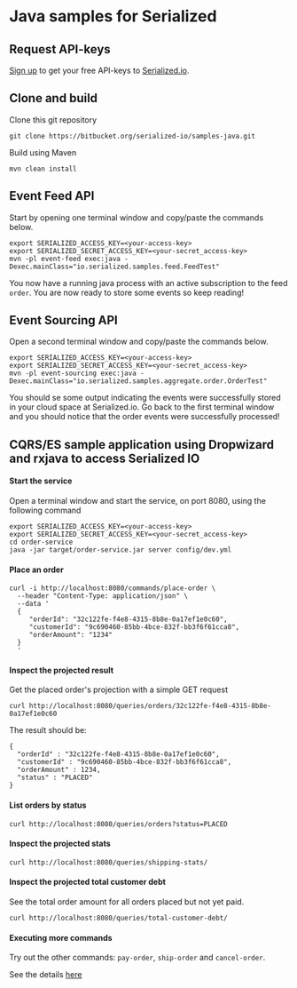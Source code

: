 # Java samples for Serialized


## Request API-keys

[Sign up](https://serialized.io/) to get your free API-keys to [Serialized.io](https://serialized.io).


## Clone and build

Clone this git repository

```
git clone https://bitbucket.org/serialized-io/samples-java.git
```

Build using Maven 

```
mvn clean install
```

## Event Feed API

Start by opening one terminal window and copy/paste the commands below.

```
export SERIALIZED_ACCESS_KEY=<your-access-key>
export SERIALIZED_SECRET_ACCESS_KEY=<your-secret_access-key>
mvn -pl event-feed exec:java -Dexec.mainClass="io.serialized.samples.feed.FeedTest"
```

You now have a running java process with an active subscription to the feed `order`.
You are now ready to store some events so keep reading!

## Event Sourcing API

Open a second terminal window and copy/paste the commands below.

```
export SERIALIZED_ACCESS_KEY=<your-access-key>
export SERIALIZED_SECRET_ACCESS_KEY=<your-secret_access-key>
mvn -pl event-sourcing exec:java -Dexec.mainClass="io.serialized.samples.aggregate.order.OrderTest"
```

You should se some output indicating the events were successfully stored in your cloud space at Serialized.io.
Go back to the first terminal window and you should notice that the order events were successfully processed!

## CQRS/ES sample application using Dropwizard and rxjava to access Serialized IO

#### Start the service

Open a terminal window and start the service, on port 8080, using the following command

```
export SERIALIZED_ACCESS_KEY=<your-access-key>
export SERIALIZED_SECRET_ACCESS_KEY=<your-secret_access-key>
cd order-service
java -jar target/order-service.jar server config/dev.yml
```
 
#### Place an order

```
curl -i http://localhost:8080/commands/place-order \
  --header "Content-Type: application/json" \
  --data '
  {  
     "orderId": "32c122fe-f4e8-4315-8b8e-0a17ef1e0c60",
     "customerId": "9c690460-85bb-4bce-832f-bb3f6f61cca8",
     "orderAmount": "1234"
  }
  '
```

#### Inspect the projected result

Get the placed order's projection with a simple GET request

```
curl http://localhost:8080/queries/orders/32c122fe-f4e8-4315-8b8e-0a17ef1e0c60
```

The result should be:

```
{
  "orderId" : "32c122fe-f4e8-4315-8b8e-0a17ef1e0c60",
  "customerId" : "9c690460-85bb-4bce-832f-bb3f6f61cca8",
  "orderAmount" : 1234,
  "status" : "PLACED"
}

```

#### List orders by status

```
curl http://localhost:8080/queries/orders?status=PLACED
```

#### Inspect the projected stats

```
curl http://localhost:8080/queries/shipping-stats/
```

#### Inspect the projected total customer debt

See the total order amount for all orders placed but not yet paid.

```
curl http://localhost:8080/queries/total-customer-debt/
```

#### Executing more commands

Try out the other commands: `pay-order`, `ship-order` and `cancel-order`.

See the details [here](https://github.com/serialized-io/samples-java/tree/master/order-service/src/main/java/io/serialized/samples/orderservice/api/command) 
